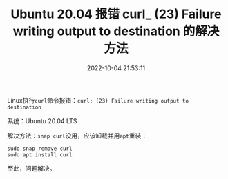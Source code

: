 ﻿---
title: Ubuntu 20.04 报错 curl_ (23) Failure writing output to destination 的解决方法
date: 2022-10-04 21:53:11
summary: 本文分享 Ubuntu 20.04 报错 curl_ (23) Failure writing output to destination 的解决方法。
tags:
- Linux
- 操作系统
- 异常修复
categories:
- 开发技术
---

Linux执行`curl`命令报错：`curl: (23) Failure writing output to destination`

系统：Ubuntu 20.04 LTS

解决方法：`snap curl`没用，应该卸载并用`apt`重装：

```shell
sudo snap remove curl
sudo apt install curl
```

至此，问题解决。
